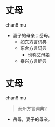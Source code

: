 # 丈母
chan6 mu
+ 妻子的母亲；岳母。
  * 如东方言词典
  * 东台方言词典
    + 也称丈母娘
  * 泰兴方言辞典


# 丈母
chan6 mu
> 泰州方言词典2
- 岳母，妻子的母亲。